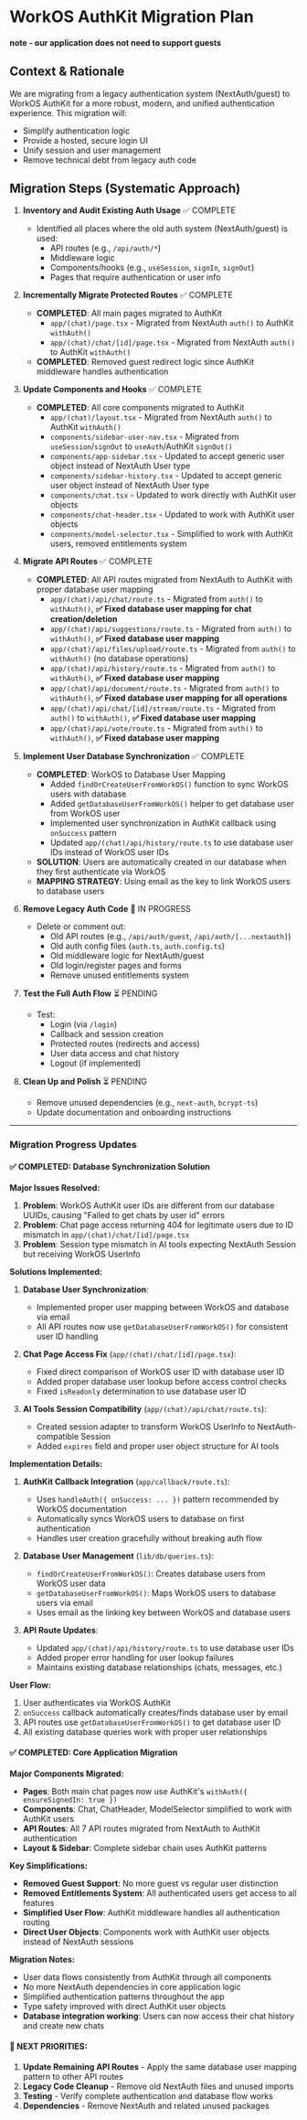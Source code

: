 # WorkOS AuthKit Migration Plan

#### note - our application does not need to support guests

## Context & Rationale

We are migrating from a legacy authentication system (NextAuth/guest) to WorkOS AuthKit for a more robust, modern, and unified authentication experience. This migration will:
- Simplify authentication logic
- Provide a hosted, secure login UI
- Unify session and user management
- Remove technical debt from legacy auth code

## Migration Steps (Systematic Approach)

1. **Inventory and Audit Existing Auth Usage** ✅ COMPLETE
   - Identified all places where the old auth system (NextAuth/guest) is used:
     - API routes (e.g., `/api/auth/*`)
     - Middleware logic
     - Components/hooks (e.g., `useSession`, `signIn`, `signOut`)
     - Pages that require authentication or user info

2. **Incrementally Migrate Protected Routes** ✅ COMPLETE
   - **COMPLETED**: All main pages migrated to AuthKit
     - `app/(chat)/page.tsx` - Migrated from NextAuth `auth()` to AuthKit `withAuth()`
     - `app/(chat)/chat/[id]/page.tsx` - Migrated from NextAuth `auth()` to AuthKit `withAuth()`
   - **COMPLETED**: Removed guest redirect logic since AuthKit middleware handles authentication

3. **Update Components and Hooks** ✅ COMPLETE
   - **COMPLETED**: All core components migrated to AuthKit
     - `app/(chat)/layout.tsx` - Migrated from NextAuth `auth()` to AuthKit `withAuth()`
     - `components/sidebar-user-nav.tsx` - Migrated from `useSession`/`signOut` to `useAuth`/AuthKit `signOut()`
     - `components/app-sidebar.tsx` - Updated to accept generic user object instead of NextAuth User type
     - `components/sidebar-history.tsx` - Updated to accept generic user object instead of NextAuth User type
     - `components/chat.tsx` - Updated to work directly with AuthKit user objects
     - `components/chat-header.tsx` - Updated to work with AuthKit user objects
     - `components/model-selector.tsx` - Simplified to work with AuthKit users, removed entitlements system

4. **Migrate API Routes** ✅ COMPLETE
   - **COMPLETED**: All API routes migrated from NextAuth to AuthKit with proper database user mapping
     - `app/(chat)/api/chat/route.ts` - Migrated from `auth()` to `withAuth()`, **✅ Fixed database user mapping for chat creation/deletion**
     - `app/(chat)/api/suggestions/route.ts` - Migrated from `auth()` to `withAuth()`, **✅ Fixed database user mapping**
     - `app/(chat)/api/files/upload/route.ts` - Migrated from `auth()` to `withAuth()` (no database operations)
     - `app/(chat)/api/history/route.ts` - Migrated from `auth()` to `withAuth()`, **✅ Fixed database user mapping**
     - `app/(chat)/api/document/route.ts` - Migrated from `auth()` to `withAuth()`, **✅ Fixed database user mapping for all operations**
     - `app/(chat)/api/chat/[id]/stream/route.ts` - Migrated from `auth()` to `withAuth()`, **✅ Fixed database user mapping**
     - `app/(chat)/api/vote/route.ts` - Migrated from `auth()` to `withAuth()`, **✅ Fixed database user mapping**

5. **Implement User Database Synchronization** ✅ COMPLETE
   - **COMPLETED**: WorkOS to Database User Mapping
     - Added `findOrCreateUserFromWorkOS()` function to sync WorkOS users with database
     - Added `getDatabaseUserFromWorkOS()` helper to get database user from WorkOS user
     - Implemented user synchronization in AuthKit callback using `onSuccess` pattern
     - Updated `app/(chat)/api/history/route.ts` to use database user IDs instead of WorkOS user IDs
   - **SOLUTION**: Users are automatically created in our database when they first authenticate via WorkOS
   - **MAPPING STRATEGY**: Using email as the key to link WorkOS users to database users

6. **Remove Legacy Auth Code** 🔄 IN PROGRESS
   - Delete or comment out:
     - Old API routes (e.g., `/api/auth/guest`, `/api/auth/[...nextauth]`)
     - Old auth config files (`auth.ts`, `auth.config.ts`)
     - Old middleware logic for NextAuth/guest
     - Old login/register pages and forms
     - Remove unused entitlements system

7. **Test the Full Auth Flow** ⏳ PENDING
   - Test:
     - Login (via `/login`)
     - Callback and session creation
     - Protected routes (redirects and access)
     - User data access and chat history
     - Logout (if implemented)

8. **Clean Up and Polish** ⏳ PENDING
   - Remove unused dependencies (e.g., `next-auth`, `bcrypt-ts`)
   - Update documentation and onboarding instructions

---

### **Migration Progress Updates**

#### **✅ COMPLETED: Database Synchronization Solution**

**Major Issues Resolved:**
1. **Problem**: WorkOS AuthKit user IDs are different from our database UUIDs, causing "Failed to get chats by user id" errors
2. **Problem**: Chat page access returning 404 for legitimate users due to ID mismatch in `app/(chat)/chat/[id]/page.tsx`
3. **Problem**: Session type mismatch in AI tools expecting NextAuth Session but receiving WorkOS UserInfo

**Solutions Implemented:**

1. **Database User Synchronization**:
   - Implemented proper user mapping between WorkOS and database via email
   - All API routes now use `getDatabaseUserFromWorkOS()` for consistent user ID handling

2. **Chat Page Access Fix** (`app/(chat)/chat/[id]/page.tsx`):
   - Fixed direct comparison of WorkOS user ID with database user ID
   - Added proper database user lookup before access control checks
   - Fixed `isReadonly` determination to use database user ID

3. **AI Tools Session Compatibility** (`app/(chat)/api/chat/route.ts`):
   - Created session adapter to transform WorkOS UserInfo to NextAuth-compatible Session
   - Added `expires` field and proper user object structure for AI tools

**Implementation Details:**
1. **AuthKit Callback Integration** (`app/callback/route.ts`):
   - Uses `handleAuth({ onSuccess: ... })` pattern recommended by WorkOS documentation
   - Automatically syncs WorkOS users to database on first authentication
   - Handles user creation gracefully without breaking auth flow

2. **Database User Management** (`lib/db/queries.ts`):
   - `findOrCreateUserFromWorkOS()`: Creates database users from WorkOS user data
   - `getDatabaseUserFromWorkOS()`: Maps WorkOS users to database users via email
   - Uses email as the linking key between WorkOS and database users

3. **API Route Updates**:
   - Updated `app/(chat)/api/history/route.ts` to use database user IDs
   - Added proper error handling for user lookup failures
   - Maintains existing database relationships (chats, messages, etc.)

**User Flow:**
1. User authenticates via WorkOS AuthKit
2. `onSuccess` callback automatically creates/finds database user by email
3. API routes use `getDatabaseUserFromWorkOS()` to get database user ID
4. All existing database queries work with proper user relationships

#### **✅ COMPLETED: Core Application Migration**
**Major Components Migrated:**
- **Pages**: Both main chat pages now use AuthKit's `withAuth({ ensureSignedIn: true })`
- **Components**: Chat, ChatHeader, ModelSelector simplified to work with AuthKit users
- **API Routes**: All 7 API routes migrated from NextAuth to AuthKit authentication
- **Layout & Sidebar**: Complete sidebar chain uses AuthKit patterns

**Key Simplifications:**
- **Removed Guest Support**: No more guest vs regular user distinction
- **Removed Entitlements System**: All authenticated users get access to all features
- **Simplified User Flow**: AuthKit middleware handles all authentication routing
- **Direct User Objects**: Components work with AuthKit user objects instead of NextAuth sessions

**Migration Notes:**
- User data flows consistently from AuthKit through all components
- No more NextAuth dependencies in core application logic
- Simplified authentication patterns throughout the app
- Type safety improved with direct AuthKit user objects
- **Database integration working**: Users can now access their chat history and create new chats

#### **🔄 NEXT PRIORITIES:**
1. **Update Remaining API Routes** - Apply the same database user mapping pattern to other API routes
2. **Legacy Code Cleanup** - Remove old NextAuth files and unused imports
3. **Testing** - Verify complete authentication and database flow works
4. **Dependencies** - Remove NextAuth and related unused packages 